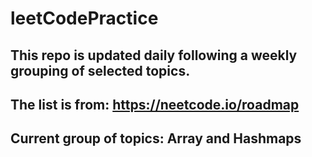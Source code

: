 # leetCodePractice



## This repo is updated daily following a weekly grouping of selected topics.
## The list is from: https://neetcode.io/roadmap
## Current group of topics: Array and Hashmaps

